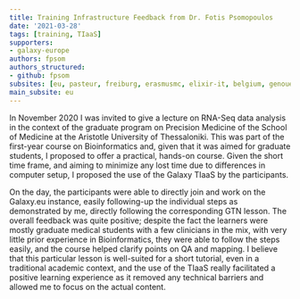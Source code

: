 ```yaml
---
title: Training Infrastructure Feedback from Dr. Fotis Psomopoulos
date: '2021-03-28'
tags: [training, TIaaS]
supporters:
- galaxy-europe
authors: fpsom
authors_structured:
- github: fpsom
subsites: [eu, pasteur, freiburg, erasmusmc, elixir-it, belgium, genouest]
main_subsite: eu
---
```


In November 2020 I was invited to give a lecture on RNA-Seq data analysis in the context of the graduate program on Precision Medicine of the School of Medicine at the Aristotle University of Thessaloniki. This was part of the first-year course on Bioinformatics and, given that it was aimed for graduate students, I proposed to offer a practical, hands-on course. Given the short time frame, and aiming to minimize any lost time due to differences in computer setup, I proposed the use of the Galaxy TIaaS by the participants. 

On the day, the participants were able to directly join and work on the Galaxy.eu instance, easily following-up the individual steps as demonstrated by me, directly following the corresponding GTN lesson. The overall feedback was quite positive; despite the fact the learners were mostly graduate medical students with a few clinicians in the mix, with very little prior experience in Bioinformatics, they were able to follow the steps easily, and the course helped clarify points on QA and mapping. I believe that this particular lesson is well-suited for a short tutorial, even in a traditional academic context, and the use of the TIaaS really facilitated a positive learning experience as it removed any technical barriers and allowed me to focus on the actual content.
